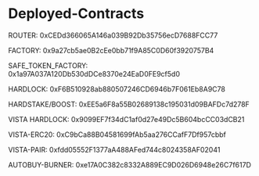 # Deployed-Contracts
ROUTER: 0xCEDd366065A146a039B92Db35756ecD7688FCC77

FACTORY: 0x9a27cb5ae0B2cEe0bb71f9A85C0D60f3920757B4

SAFE_TOKEN_FACTORY: 0x1a97A037A120Db530dDCe8370e24EaD0FE9cf5d0

HARDLOCK: 0xF6B510928ab880507246CD6946b7F061Eb8A9C78

HARDSTAKE/BOOST: 0xEE5a6F8a55B02689138c195031d09BAFDc7d278F

VISTA HARDLOCK: 0x9099EF7f34dC1af0d27e49Dc5B604bcCC03dCB21

VISTA-ERC20: 0xC9bCa88B04581699fAb5aa276CCafF7Df957cbbf

VISTA-PAIR: 0xfdd05552F1377aA488AFed744c8024358AF02041

AUTOBUY-BURNER: 0xe17A0C382c8332A889EC9D026D6948e26C7f617D
